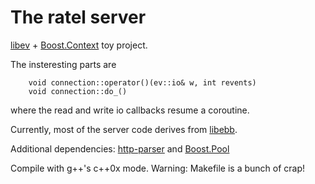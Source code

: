 The ratel server
================

[libev](http://software.schmorp.de/pkg/libev.html) + [Boost.Context](https://github.com/olk/boost.context)
toy project.

The insteresting parts are

        void connection::operator()(ev::io& w, int revents)
        void connection::do_()

where the read and write io callbacks resume a coroutine.

Currently, most of the server code derives from [libebb](https://github.com/ry/libebb).

Additional dependencies: [http-parser](https://github.com/joyent/http-parser) and [Boost.Pool](http://boost.org)

Compile with g++'s c++0x mode. Warning: Makefile is a bunch of crap!
